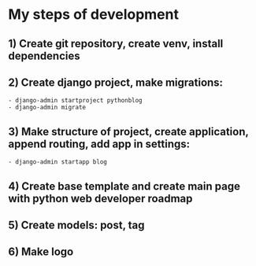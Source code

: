 # My steps of development
## 1) Create git repository, create venv, install dependencies
## 2) Create django project, make migrations:
    - django-admin startproject pythonblog
    - django-admin migrate
## 3) Make structure of project, create application, append routing, add app in settings:
    - django-admin startapp blog

## 4) Create base template and create main page with python web developer roadmap

## 5) Create models: post, tag

## 6) Make logo